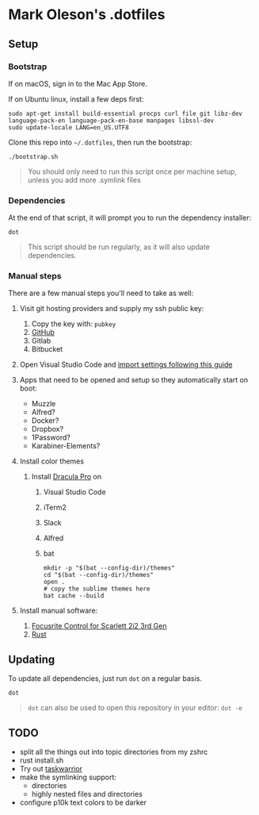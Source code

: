# Mark Oleson's .dotfiles

## Setup

### Bootstrap

If on macOS, sign in to the Mac App Store.

If on Ubuntu linux, install a few deps first:
```shell
sudo apt-get install build-essential procps curl file git libz-dev language-pack-en language-pack-en-base manpages libssl-dev
sudo update-locale LANG=en_US.UTF8
```

Clone this repo into `~/.dotfiles`, then run the bootstrap:

```shell
./bootstrap.sh
```

> You should only need to run this script once per machine setup, unless you add more .symlink files

### Dependencies

At the end of that script, it will prompt you to run the dependency installer:

```shell
dot
```

> This script should be run regularly, as it will also update dependencies.

### Manual steps

There are a few manual steps you'll need to take as well:

1. Visit git hosting providers and supply my ssh public key:
   1. Copy the key with: `pubkey`
   2. [GitHub](https://github.com/settings/keys)
   3. Gitlab
   4. Bitbucket

2. Open Visual Studio Code and [import settings following this guide](vscode/settings.md)

3. Apps that need to be opened and setup so they automatically start on boot:
   - Muzzle
   - Alfred?
   - Docker?
   - Dropbox?
   - 1Password?
   - Karabiner-Elements?

4. Install color themes
   1. Install [Dracula Pro](https://gumroad.com/d/5dc3bcd1468b4d634b838a351b38457a) on
      1. Visual Studio Code
      2. iTerm2
      3. Slack
      4. Alfred
      5. bat

         ```shell
         mkdir -p "$(bat --config-dir)/themes"
         cd "$(bat --config-dir)/themes"
         open .
         # copy the sublime themes here
         bat cache --build
         ```

5. Install manual software:
   1. [Focusrite Control for Scarlett 2i2 3rd Gen](https://customer.focusritegroup.com/en/support/downloads?brand=Focusrite&product_by_type=1361&download_type=software)
   2. [Rust](https://www.rust-lang.org/tools/install)

## Updating

To update all dependencies, just run `dot` on a regular basis.

```shell
dot
```

> `dot` can also be used to open this repository in your editor: `dot -e`

## TODO

- split all the things out into topic directories from my zshrc
- rust install.sh
- Try out [taskwarrior](https://taskwarrior.org/)
- make the symlinking support:
  - directories
  - highly nested files and directories
- configure p10k text colors to be darker
